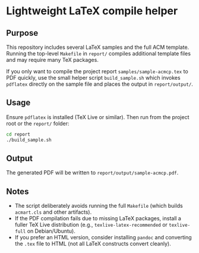 Lightweight LaTeX compile helper
================================

Purpose
-------
This repository includes several LaTeX samples and the full ACM template. Running the top-level `Makefile` in `report/` compiles additional template files and may require many TeX packages.

If you only want to compile the project report `samples/sample-acmcp.tex` to PDF quickly, use the small helper script `build_sample.sh` which invokes `pdflatex` directly on the sample file and places the output in `report/output/`.

Usage
-----
Ensure `pdflatex` is installed (TeX Live or similar). Then run from the project root or the `report/` folder:

```bash
cd report
./build_sample.sh
```

Output
------
The generated PDF will be written to `report/output/sample-acmcp.pdf`.

Notes
-----
- The script deliberately avoids running the full `Makefile` (which builds `acmart.cls` and other artifacts).
- If the PDF compilation fails due to missing LaTeX packages, install a fuller TeX Live distribution (e.g., `texlive-latex-recommended` or `texlive-full` on Debian/Ubuntu).
- If you prefer an HTML version, consider installing `pandoc` and converting the `.tex` file to HTML (not all LaTeX constructs convert cleanly).
